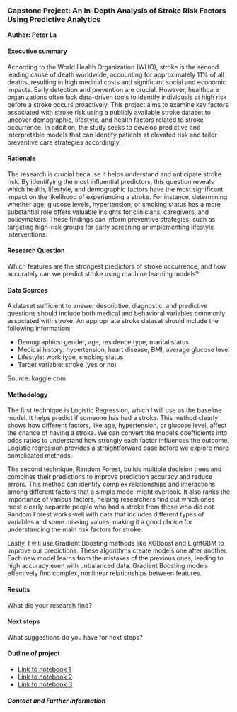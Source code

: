 ### Capstone Project: An In-Depth Analysis of Stroke Risk Factors Using Predictive Analytics

**Author: Peter La**

#### Executive summary
According to the World Health Organization (WHO), stroke is the second leading cause of death worldwide, accounting for approximately 11% of all deaths, resulting in high medical costs and significant social and economic impacts. Early detection and prevention are crucial. However, healthcare organizations often lack data-driven tools to identify individuals at high risk before a stroke occurs proactively. This project aims to examine key factors associated with stroke risk using a publicly available stroke dataset to uncover demographic, lifestyle, and health factors related to stroke occurrence. In addition, the study seeks to develop predictive and interpretable models that can identify patients at elevated risk and tailor preventive care strategies accordingly.

#### Rationale
The research is crucial because it helps understand and anticipate stroke risk. By identifying the most influential predictors, this question reveals which health, lifestyle, and demographic factors have the most significant impact on the likelihood of experiencing a stroke. For instance, determining whether age, glucose levels, hypertension, or smoking status has a more substantial role offers valuable insights for clinicians, caregivers, and policymakers. These findings can inform preventive strategies, such as targeting high-risk groups for early screening or implementing lifestyle interventions.

#### Research Question
Which features are the strongest predictors of stroke occurrence, and how accurately can we predict stroke using machine learning models?

#### Data Sources
A dataset sufficient to answer descriptive, diagnostic, and predictive questions should include both medical and behavioral variables commonly associated with stroke. An appropriate stroke dataset should include the following information:

* Demographics: gender, age, residence type, marital status
* Medical history: hypertension, heart disease, BMI, average glucose level
* Lifestyle: work type, smoking status
* Target variable: stroke (yes or no)

Source: kaggle.com

#### Methodology
The first technique is Logistic Regression, which I will use as the baseline model. It helps predict if someone has had a stroke. This method clearly shows how different factors, like age, hypertension, or glucose level, affect the chance of having a stroke. We can convert the model’s coefficients into odds ratios to understand how strongly each factor influences the outcome. Logistic regression provides a straightforward base before we explore more complicated methods.

The second technique, Random Forest, builds multiple decision trees and combines their predictions to improve prediction accuracy and reduce errors. This method can identify complex relationships and interactions among different factors that a simple model might overlook. It also ranks the importance of various factors, helping researchers find out which ones most clearly separate people who had a stroke from those who did not. Random Forest works well with data that includes different types of variables and some missing values, making it a good choice for understanding the main risk factors for stroke.

Lastly, I will use Gradient Boosting methods like XGBoost and LightGBM to improve our predictions. These algorithms create models one after another. Each new model learns from the mistakes of the previous ones, leading to high accuracy even with unbalanced data. Gradient Boosting models effectively find complex, nonlinear relationships between features. 

#### Results
What did your research find?

#### Next steps
What suggestions do you have for next steps?

#### Outline of project

- [Link to notebook 1]()
- [Link to notebook 2]()
- [Link to notebook 3]()


##### Contact and Further Information
